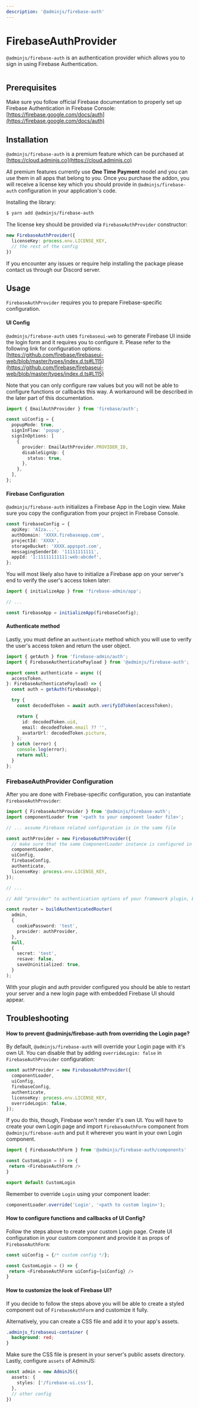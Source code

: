 ```yaml
---
description: '@adminjs/firebase-auth'
---
```


# FirebaseAuthProvider

`@adminjs/firebase-auth` is an authentication provider which allows you to sign in using Firebase Authentication.



<figure><img src="../../.gitbook/assets/Screenshot 2023-11-22 at 13.25.33.png" alt=""><figcaption></figcaption></figure>

## Prerequisites

Make sure you follow official Firebase documentation to properly set up Firebase Authentication in Firebase Console: [https://firebase.google.com/docs/auth](https://firebase.google.com/docs/auth)

## Installation

`@adminjs/firebase-auth` is a premium feature which can be purchased at [https://cloud.adminjs.co](https://cloud.adminjs.co)

All premium features currently use **One Time Payment** model and you can use them in all apps that belong to you. Once you purchase the addon, you will receive a license key which you should provide in `@adminjs/firebase-auth` configuration in your application's code.

Installing the library:

```bash
$ yarn add @adminjs/firebase-auth
```

The license key should be provided via `FirebaseAuthProvider` constructor:

```typescript
new FirebaseAuthProvider({
  licenseKey: process.env.LICENSE_KEY,
  // the rest of the config
})
```

If you encounter any issues or require help installing the package please contact us through our Discord server.

## Usage

`FirebaseAuthProvider` requires you to prepare Firebase-specific configuration.

#### UI Config

`@adminjs/firebase-auth` uses `firebaseui-web` to generate Firebase UI inside the login form and it requires you to configure it. Please refer to the following link for configuration options: [https://github.com/firebase/firebaseui-web/blob/master/types/index.d.ts#L115](https://github.com/firebase/firebaseui-web/blob/master/types/index.d.ts#L115)

Note that you can only configure raw values but you will not be able to configure functions or callbacks this way. A workaround will be described in the later part of this documentation.

```typescript
import { EmailAuthProvider } from 'firebase/auth';

const uiConfig = {
  popupMode: true,
  signInFlow: 'popup',
  signInOptions: [
    {
      provider: EmailAuthProvider.PROVIDER_ID,
      disableSignUp: {
        status: true,
      },
    },
  ],
};
```

#### Firebase Configuration

`@adminjs/firebase-auth` initializes a Firebase App in the Login view. Make sure you copy the configuration from your project in Firebase Console.

```typescript
const firebaseConfig = {
  apiKey: 'AIza...',
  authDomain: 'XXXX.firebaseapp.com',
  projectId: 'XXXX',
  storageBucket: 'XXXX.appspot.com',
  messagingSenderId: '11111111111',
  appId: '1:11111111111:web:abcdef',
};
```

You will most likely also have to initialize a Firebase app on your server's end to verify the user's access token later:

```typescript
import { initializeApp } from 'firebase-admin/app';

// ...

const firebaseApp = initializeApp(firebaseConfig);
```

#### Authenticate method

Lastly, you must define an `authenticate` method which you will use to verify the user's access token and return the user object.

```typescript
import { getAuth } from 'firebase-admin/auth';
import { FirebaseAuthenticatePayload } from '@adminjs/firebase-auth';

export const authenticate = async ({
  accessToken,
}: FirebaseAuthenticatePayload) => {
  const auth = getAuth(firebaseApp);

  try {
    const decodedToken = await auth.verifyIdToken(accessToken);

    return {
      id: decodedToken.uid,
      email: decodedToken.email ?? '',
      avatarUrl: decodedToken.picture,
    };
  } catch (error) {
    console.log(error);
    return null;
  }
};
```

### FirebaseAuthProvider Configuration

After you are done with Firebase-specific configuration, you can instantiate `FirebaseAuthProvider`:

```typescript
import { FirebaseAuthProvider } from '@adminjs/firebase-auth';
import componentLoader from '<path to your component loader file>';

// ... assume Firebase related configuration is in the same file

const authProvider = new FirebaseAuthProvider({
  // make sure that the same ComponentLoader instance is configured in AdminJS!
  componentLoader,
  uiConfig,
  firebaseConfig,
  authenticate,
  licenseKey: process.env.LICENSE_KEY,
});

// ...

// Add "provider" to authentication options of your framework plugin, Express example:

const router = buildAuthenticatedRouter(
  admin,
  {
    cookiePassword: 'test',
    provider: authProvider,
  },
  null,
  {
    secret: 'test',
    resave: false,
    saveUninitialized: true,
  }
);
```

With your plugin and auth provider configured you should be able to restart your server and a new login page with embedded Firebase UI should appear.

## Troubleshooting

#### How to prevent @adminjs/firebase-auth from overriding the Login page?

By default, `@adminjs/firebase-auth` will override your Login page with it's own UI. You can disable that by adding `overrideLogin: false` in `FirebaseAuthProvider` configuration:

```typescript
const authProvider = new FirebaseAuthProvider({
  componentLoader,
  uiConfig,
  firebaseConfig,
  authenticate,
  licenseKey: process.env.LICENSE_KEY,
  overrideLogin: false,
});
```

If you do this, though, Firebase won't render it's own UI. You will have to create your own Login page and import `FirebaseAuthForm` component from `@adminjs/firebase-auth` and put it wherever you want in your own Login component.

```typescript
import { FirebaseAuthForm } from '@adminjs/firebase-auth/components'

const CustomLogin = () => {
 return <FirebaseAuthForm />
}

export default CustomLogin
```

Remember to override `Login` using your component loader:

```typescript
componentLoader.override('Login', '<path to custom login>');
```

#### How to configure functions and callbacks of UI Config?

Follow the steps above to create your custom Login page. Create UI configuration in your custom component and provide it as props of `FirebaseAuthForm`:

```typescript
const uiConfig = {/* custom config */};

const CustomLogin = () => {
 return <FirebaseAuthForm uiConfig={uiConfig} />
}
```

#### How to customize the look of Firebase UI?

If you decide to follow the steps above you will be able to create a styled component out of `FirebaseAuthForm` and customize it fully.

Alternatively, you can create a CSS file and add it to your app's assets.

```css
.adminjs_firebaseui-container {
  background: red;
}
```

Make sure the CSS file is present in your server's public assets directory. Lastly, configure `assets` of AdminJS:

```typescript
const admin = new AdminJS({
  assets: {
    styles: ['/firebase-ui.css'],
  },
  // other config
})
```
